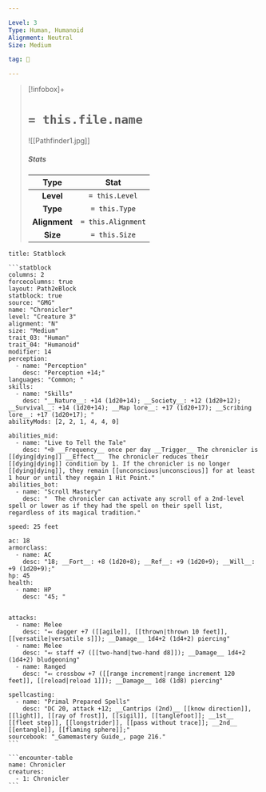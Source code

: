 ```yaml
---

Level: 3
Type: Human, Humanoid
Alignment: Neutral
Size: Medium

tag: 👹

---
```


> [!infobox]+
> #  `= this.file.name`
> ![[Pathfinder1.jpg]]
> ##### Stats
> Type | Stat |
> :---:|:---:|
> **Level** | `= this.Level` |
> **Type** | `= this.Type` |
> **Alignment** | `= this.Alignment` |
> **Size** | `= this.Size` |



````ad-info
title: Statblock

```statblock
columns: 2
forcecolumns: true
layout: Path2eBlock
statblock: true
source: "GMG"
name: "Chronicler"
level: "Creature 3"
alignment: "N"
size: "Medium"
trait_03: "Human"
trait_04: "Humanoid"
modifier: 14
perception:
  - name: "Perception"
    desc: "Perception +14;"
languages: "Common; "
skills:
  - name: "Skills"
    desc: "__Nature__: +14 (1d20+14); __Society__: +12 (1d20+12); __Survival__: +14 (1d20+14); __Map lore__: +17 (1d20+17); __Scribing lore__: +17 (1d20+17); "
abilityMods: [2, 2, 1, 4, 4, 0]

abilities_mid:
  - name: "Live to Tell the Tale"
    desc: "⬲ __Frequency__ once per day __Trigger__ The chronicler is [[dying|dying]] __Effect__  The chronicler reduces their [[dying|dying]] condition by 1. If the chronicler is no longer [[dying|dying]], they remain [[unconscious|unconscious]] for at least 1 hour or until they regain 1 Hit Point."
abilities_bot:
  - name: "Scroll Mastery"
    desc: "  The chronicler can activate any scroll of a 2nd-level spell or lower as if they had the spell on their spell list, regardless of its magical tradition."

speed: 25 feet

ac: 18
armorclass:
  - name: AC
    desc: "18; __Fort__: +8 (1d20+8); __Ref__: +9 (1d20+9); __Will__: +9 (1d20+9);"
hp: 45
health:
  - name: HP
    desc: "45; "


attacks:
  - name: Melee
    desc: "⬻ dagger +7 ([[agile]], [[thrown|thrown 10 feet]], [[versatile|versatile s]]); __Damage__ 1d4+2 (1d4+2) piercing"
  - name: Melee
    desc: "⬻ staff +7 ([[two-hand|two-hand d8]]); __Damage__ 1d4+2 (1d4+2) bludgeoning"
  - name: Ranged
    desc: "⬻ crossbow +7 ([[range increment|range increment 120 feet]], [[reload|reload 1]]); __Damage__ 1d8 (1d8) piercing"

spellcasting:
  - name: "Primal Prepared Spells"
    desc: "DC 20, attack +12; __Cantrips (2nd)__ [[know direction]], [[light]], [[ray of frost]], [[sigil]], [[tanglefoot]]; __1st__ [[fleet step]], [[longstrider]], [[pass without trace]]; __2nd__ [[entangle]], [[flaming sphere]];"
sourcebook: "_Gamemastery Guide_, page 216."
```

```encounter-table
name: Chronicler
creatures:
  - 1: Chronicler
```

````


